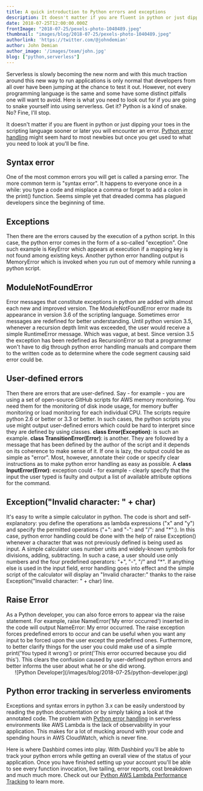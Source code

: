 ```yaml
---
title: A quick introduction to Python errors and exceptions
description: It doesn't matter if you are fluent in python or just dipping your toes in the scripting language sooner or later you will encounter an error. Here's what you do
date: 2018-07-25T12:00:00.000Z
frontImage: "2018-07-25/pexels-photo-1040489.jpeg"
thumbnail: "images/blog/2018-07-25/pexels-photo-1040489.jpeg"
authorlink: 'https://twitter.com/@johndemian'
author: John Demian
author_image: '/images/team/john.jpg'
blog: ["python,serverless"]
---
```

Serverless is slowly becoming the new norm and with this much traction around this new way to run applications is only normal that developers from all over have been jumping at the chance to test it out. However, not every programming language is the same and some have some distinct pitfalls one will want to avoid. Here is what you need to look out for if you are going to snake yourself into using serverless. Get it? Python is a kind of snake. No? Fine, I'll stop.

It doesn't matter if you are fluent in python or just dipping your toes in the scripting language sooner or later you will encounter an error. <a href="https://dashbird.io/python-lambda-optimization-error-handling/">Python error handling</a> might seem hard to most newbies but once you get used to what you need to look at you'll be fine. 

<h2>Syntax error</h2>
One of the most common errors you will get is called a parsing error. The more common term is "syntax error". It happens to everyone once in a while: you type a code and misplace a comma or forget to add a colon in the print() function. Seems simple yet that dreaded comma has plagued developers since the beginning of time.

<h2>Exceptions</h2>
Then there are the errors caused by the execution of a python script. In this case, the python error comes in the form of a so-called "exception". One such example is KeyError which appears at execution if a mapping key is not found among existing keys. Another python error handling output is MemoryError which is invoked when you run out of memory while running a python script.

<h2>ModuleNotFoundError </h2>
Error messages that constitute exceptions in python are added with almost each new and improved version. The ModuleNotFoundError error made its appearance in version 3.6 of the scripting language. Sometimes error messages are redefined for better understanding. Until python version 3.5, whenever a recursion depth limit was exceeded, the user would receive a simple RuntimeError message. Which was vague, at best. Since version 3.5 the exception has been redefined as RecursionError so that a programmer won't have to dig through python error handling manuals and compare them to the written code as to determine where the code segment causing said error could be.

<h2>User-defined errors</h2>
Then there are errors that are user-defined. Say - for example - you are using a set of open-source GitHub scripts for AWS memory monitoring. You need them for the monitoring of disk inode usage, for memory buffer monitoring or load monitoring for each individual CPU. The scripts require python 2.6 or better or 3.3 or better. In such cases, the python scripts you use might output user-defined errors which could be hard to interpret since they are defined by using classes. <strong>class Error(Exception)</strong>: is such an example. <strong>class TransitionError(Error)</strong>: is another. They are followed by a message that has been defined by the author of the script and it depends on its coherence to make sense of it. If one is lazy, the output could be as simple as "error". Most, however, annotate their code or specify clear instructions as to make python error handling as easy as possible. A <strong>class InputError(Error)</strong>: exception could - for example - clearly specify that the input the user typed is faulty and output a list of available attribute options for the command.

<h2>Exception("Invalid character: " + char)</h2>
It's easy to write a simple calculator in python. The code is short and self-explanatory: you define the operations as lambda expressions ("x" and "y") and specify the permitted operations ("+": and "-": and "/": and "*":). In this case, python error handling could be done with the help of raise Exception() whenever a character that was not previously defined is being used as input. 
A simple calculator uses number units and widely-known symbols for divisions, adding, subtracting. In such a case, a user should use only numbers and the four predefined operators: "+", "-", "/" and "*". If anything else is used in the input field, error handling goes into effect and the simple script of the calculator will display an "Invalid character:" thanks to the raise Exception("Invalid character: " + char) line.

<h2>Raise Error</h2>
As a Python developer, you can also force errors to appear via the raise statement. For example, raise NameError('My error occurred') inserted in the code will output NameError: My error occurred. The raise exception forces predefined errors to occur and can be useful when you want any input to be forced upon the user except the predefined ones. Furthermore, to better clarify things for the user you could make use of a simple print('You typed it wrong') or print('This error occurred because you did this'). This clears the confusion caused by user-defined python errors and better informs the user about what he or she did wrong.

<center>![Python Developer](/images/blog/2018-07-25/python-developer.jpg)</center>


<h2>Python error tracking in serverless enviroments</h2>
Exceptions and syntax errors in python 3.x can be easily understood by reading the python documentation or by simply taking a look at the annotated code.  The problem with <a href="https://dashbird.io/python-lambda-optimization-error-handling/">Python error handling</a> in serverless environments like AWS Lambda is the lack of observability in your application. This makes for a lot of mucking around with your code and spending hours in AWS CloudWatch, which is never fine. 

Here is where Dashbird comes into play. With Dashbird you'll be able to track your python errors while getting an overall view of the status of your application. Once you have finished setting up your account you'll be able to see every function invocation, live tailing, error reports, cost breakdown and much much more. Check out our [Python AWS Lambda Performance Tracking](https://dashbird.io/python-lambda-performance-tracking/) to learn more.